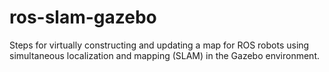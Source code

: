 # ros-slam-gazebo
Steps for virtually constructing and updating a map for ROS robots using simultaneous localization and mapping (SLAM) in the Gazebo environment.
